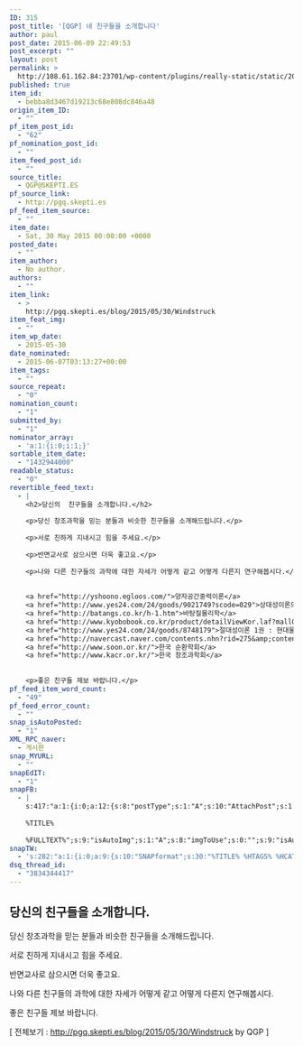 ```yaml
---
ID: 315
post_title: '[QGP] 네 친구들을 소개합니다'
author: paul
post_date: 2015-06-09 22:49:53
post_excerpt: ""
layout: post
permalink: >
  http://108.61.162.84:23701/wp-content/plugins/really-static/static/2015/06/qgp-%eb%84%a4-%ec%b9%9c%ea%b5%ac%eb%93%a4%ec%9d%84-%ec%86%8c%ea%b0%9c%ed%95%a9%eb%8b%88%eb%8b%a4/
published: true
item_id:
  - bebba8d3467d19213c68e808dc846a48
origin_item_ID:
  - ""
pf_item_post_id:
  - "62"
pf_nomination_post_id:
  - ""
item_feed_post_id:
  - ""
source_title:
  - QGP@SKEPTI.ES
pf_source_link:
  - http://pgq.skepti.es
pf_feed_item_source:
  - ""
item_date:
  - Sat, 30 May 2015 00:00:00 +0000
posted_date:
  - ""
item_author:
  - No author.
authors:
  - ""
item_link:
  - >
    http://pgq.skepti.es/blog/2015/05/30/Windstruck
item_feat_img:
  - ""
item_wp_date:
  - 2015-05-30
date_nominated:
  - 2015-06-07T03:13:27+00:00
item_tags:
  - ""
source_repeat:
  - "0"
nomination_count:
  - "1"
submitted_by:
  - "1"
nominator_array:
  - 'a:1:{i:0;i:1;}'
sortable_item_date:
  - "1432944000"
readable_status:
  - "0"
revertible_feed_text:
  - |
    <h2>당신의  친구들을 소개합니다.</h2>
    
    <p>당신 창조과학을 믿는 분들과 비슷한 친구들을 소개해드립니다.</p>
    
    <p>서로 친하게 지내시고 힘을 주세요.</p>
    
    <p>반면교사로 삼으시면 더욱 좋고요.</p>
    
    <p>나와 다른 친구들의 과학에 대한 자세가 어떻게 같고 어떻게 다른지 연구해봅시다.</p>
    
    
    <a href="http://yshoono.egloos.com/">양자공간중력이론</a>
    <a href="http://www.yes24.com/24/goods/9021749?scode=029">상대성이론의 종말 : 현대 물리학의 수치</a>
    <a href="http://batangs.co.kr/h-1.htm">바탕질물리학</a>
    <a href="http://www.kyobobook.co.kr/product/detailViewKor.laf?mallGb=KOR&amp;ejkGb=KOR&amp;barcode=9788988435762">지동설 중력 상대성 이론은 허설이다</a>
    <a href="http://www.yes24.com/24/goods/8748179">절대성이론 1권 : 현대물리학의 새로운 패러다임</a>
    <a href="http://navercast.naver.com/contents.nhn?rid=275&amp;contents_id=74905&amp;leafId=275">물은 답을 알고 있다</a>
    <a href="http://www.soon.or.kr/">한국 순환학회</a>
    <a href="http://www.kacr.or.kr/">한국 창조과학회</a>
    
    
    <p>좋은 친구들 제보 바랍니다.</p>
pf_feed_item_word_count:
  - "49"
pf_feed_error_count:
  - ""
snap_isAutoPosted:
  - "1"
XML_RPC_naver:
  - 게시판
snap_MYURL:
  - ""
snapEdIT:
  - "1"
snapFB:
  - |
    s:417:"a:1:{i:0;a:12:{s:8:"postType";s:1:"A";s:10:"AttachPost";s:1:"2";s:10:"SNAPformat";s:79:"#폴아저씨의창조과학이야기 %HTAGS% %HCATS%
    
    %TITLE% 
    
    %FULLTEXT%";s:9:"isAutoImg";s:1:"A";s:8:"imgToUse";s:0:"";s:9:"isAutoURL";s:1:"A";s:8:"urlToUse";s:0:"";s:4:"doFB";i:0;s:11:"isPrePosted";s:1:"1";s:8:"isPosted";s:1:"1";s:4:"pgID";s:31:"794323357332113_796418987122550";s:5:"pDate";s:19:"2015-06-09 13:51:54";}}";
snapTW:
  - 's:282:"a:1:{i:0;a:9:{s:10:"SNAPformat";s:30:"%TITLE% %HTAGS% %HCATS% %SURL%";s:8:"attchImg";s:1:"1";s:9:"isAutoImg";s:1:"A";s:8:"imgToUse";s:0:"";s:4:"doTW";i:0;s:11:"isPrePosted";s:1:"1";s:8:"isPosted";s:1:"1";s:4:"pgID";s:18:"608270325747347457";s:5:"pDate";s:19:"2015-06-09 13:52:01";}}";'
dsq_thread_id:
  - "3834344417"
---
```

<div>
<h2>당신의 친구들을 소개합니다.</h2>
<p>당신 창조과학을 믿는 분들과 비슷한 친구들을 소개해드립니다.</p>
<p>서로 친하게 지내시고 힘을 주세요.</p>
<p>반면교사로 삼으시면 더욱 좋고요.</p>
<p>나와 다른 친구들의 과학에 대한 자세가 어떻게 같고 어떻게 다른지 연구해봅시다.</p>
<p>좋은 친구들 제보 바랍니다.</p>
<p>[ 전체보기 : <a href="http://pgq.skepti.es/blog/2015/05/30/Windstruck">http://pgq.skepti.es/blog/2015/05/30/Windstruck</a> by QGP ]</p>
</div>
